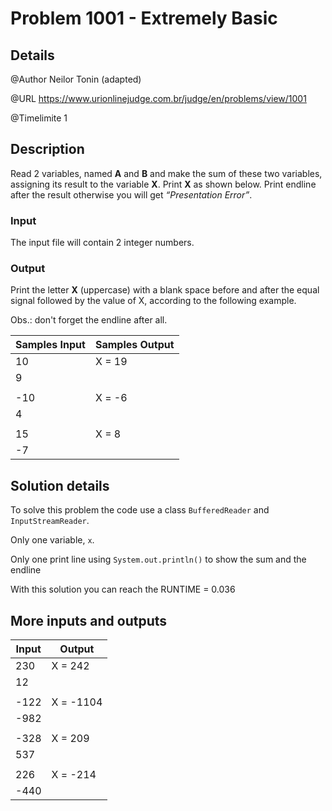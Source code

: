 # Problem 1001 - Extremely Basic

## Details

@Author Neilor Tonin (adapted)

@URL https://www.urionlinejudge.com.br/judge/en/problems/view/1001

@Timelimite 1

## Description

Read 2 variables, named **A** and **B** and make the sum of these two variables, assigning its result to the variable **X**. Print **X** as shown below. Print endline after the result otherwise you will get *“Presentation Error”*.

### Input

The input file will contain 2 integer numbers.

### Output

Print the letter **X** (uppercase) with a blank space before and after the equal signal followed by the value of X, according to the following example.

Obs.: don't forget the endline after all.

| Samples Input | Samples Output|
|---------------|---------------|
| 10 | X = 19 |
| 9 | |
| | |
| -10 | X = -6 |
| 4 | |
| | |
| 15 | X = 8 |
| -7 | |

## Solution details

To solve this problem the code use a class `BufferedReader` and `InputStreamReader`.

Only one variable, `x`.

Only one print line using `System.out.println()` to show the sum and the endline

With this solution you can reach the RUNTIME = 0.036

## More inputs and outputs

| Input | Output|
|-------|-------|
| 230 | X = 242 |
| 12 | |
| | |
| -122 | X = -1104 |
| -982 | |
| | |
| -328 | X = 209 |
| 537 | |
| | |
| 226 | X = -214 |
| -440 | |
